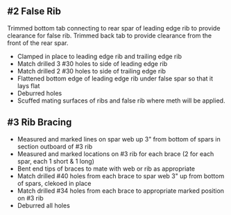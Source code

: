 ## #2 False Rib

Trimmed bottom tab connecting to rear spar of leading edge rib to provide clearance for false rib. Trimmed back tab to provide clearance from the front of the rear spar.

* Clamped in place to leading edge rib and trailing edge rib
* Match drilled 3 #30 holes to side of leading edge rib
* Match drilled 2 #30 holes to side of trailing edge rib
* Flattened bottom edge of leading edge rib under false spar so that it lays flat
* Deburred holes
* Scuffed mating surfaces of ribs and false rib where meth will be applied.

## #3 Rib Bracing

* Measured and marked lines on spar web up 3" from bottom of spars in section outboard of #3 rib
* Measured and marked locations on #3 rib for each brace (2 for each spar, each 1 short & 1 long)
* Bent end tips of braces to mate with web or rib as appropriate
* Match drilled #40 holes from each brace to spar web 3" up from bottom of spars, clekoed in place
* Match drilled #34 holes from each brace to appropriate marked position on #3 rib
* Deburred all holes
